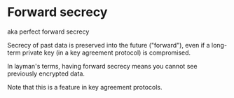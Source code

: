 # Forward secrecy

aka perfect forward secrecy

Secrecy of past data is preserved into the future ("forward"), even if a long-term private key (in a key agreement protocol) is compromised.

In layman's terms, having forward secrecy means you cannot see previously encrypted data. 

Note that this is a feature in key agreement protocols.

